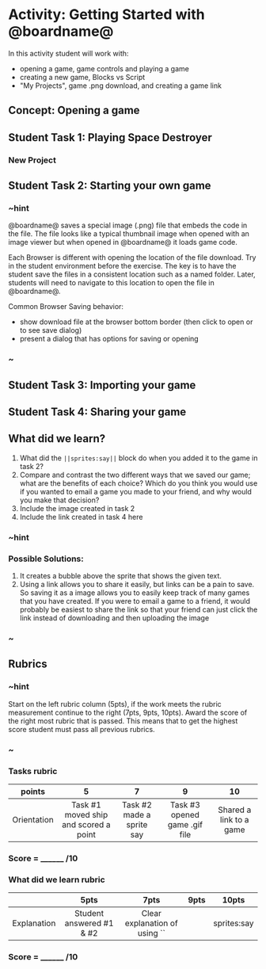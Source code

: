 # Activity: Getting Started with @boardname@

In this activity student will work with: 
* opening a game, game controls and playing a game
* creating a new game, Blocks vs Script
* "My Projects", game .png download, and creating a game link


## Concept: Opening a game

## Student Task 1: Playing Space Destroyer

### New Project

## Student Task 2: Starting your own game

### ~hint

@boardname@ saves a special image (.png) file that embeds the code in the file. The file looks like a typical thumbnail image when opened with an image viewer but when opened in @boardname@ it loads game code.

Each Browser is different with opening the location of the file download. Try in the student environment before the exercise. The key is to have the student save the files in a consistent location such as a named folder. Later, students will need to navigate to this location to open the file in @boardname@.

Common Browser Saving behavior:
* show download file at the browser bottom border (then click to open or to see save dialog) 
* present a dialog that has options for saving or opening

### ~  

## Student Task 3: Importing your game

## Student Task 4: Sharing your game

## What did we learn?
1. What did the ``||sprites:say||`` block do when you added it to the game in task 2? 
2. Compare and contrast the two different ways that we saved our game; what are the benefits of each choice? Which do you think you would use if you wanted to email a game you made to your friend, and why would you make that decision?
3. Include the image created in task 2
4. Include the link created in task 4 here

### ~hint

### Possible Solutions:

1. It creates a bubble above the sprite that shows the given text.
2. Using a link allows you to share it easily, but links can be a pain to save. So saving it as a image allows you to easily keep track of many games that you have created. If you were to email a game to a friend, it would probably be easiest to share the link so that your friend can just click the link instead of downloading and then uploading the image

### ~

## Rubrics

### ~hint

Start on the left rubric column (5pts), if the work meets the rubric measurement continue to the right (7pts, 9pts, 10pts). Award the score of the right most rubric that is passed. This means that to get the highest score student must pass all previous rubrics.

### ~

### Tasks rubric
| points | 5 | 7 | 9 | 10 |
|:---:|:---:|:---:|:---:|:---:|
| Orientation | Task #1 moved ship and scored a point | Task #2 made a sprite say | Task #3 opened game .gif file | Shared a link to a game |

### Score = \_\_\_\_\_\_ /10 

### What did we learn rubric

|   | 5pts | 7pts | 9pts | 10pts |
|:---:|:---:|:---:|:---:|:---:|
| Explanation | Student answered #1 & #2  | Clear explanation of using ``||sprites:say||`` | clear explanation of email game choice (file or link) |  Explanations use an creative example or analogy |

### Score = \_\_\_\_\_\_ /10 
